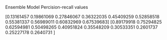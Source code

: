 
Ensemble Model Percision-recall values

[0.13161457 0.19861069 0.27846067 0.36322035 0.45409259 0.52858518
 0.55381337 0.56989011 0.60832969 0.67539683] [0.89179918 0.75294825 0.62594981 0.50498265 0.40951824 0.35548209
 0.30533351 0.2601737  0.25227178 0.2640731 ]


